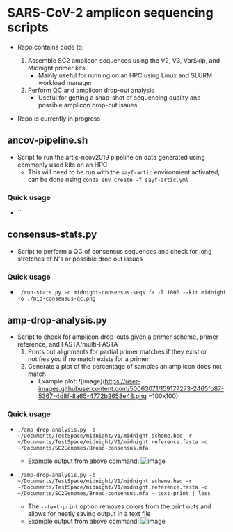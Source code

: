 # SARS-CoV-2 amplicon sequencing scripts
- Repo contains code to:
	1. Assemble SC2 amplicon sequences using the V2, V3, VarSkip, and Midnight primer kits
		- Mainly useful for running on an HPC using Linux and SLURM workload manager
	2. Perform QC and amplicon drop-out analysis
		- Useful for getting a snap-shot of sequencing quality and possible amplicon drop-out issues

- Repo is currently in progress

## ancov-pipeline.sh
- Script to run the artic-ncov2019 pipeline on data generated using commonly used kits on an HPC
	- This will need to be run with the `sayf-artic` environment activated; can be done using `conda env create -f sayf-artic.yml`

### Quick usage
- ``


## consensus-stats.py
- Script to perform a QC of consensus sequences and check for long stretches of N's or possible drop out issues

### Quick usage
- `./run-stats.py -c midnight-consensus-seqs.fa -l 1000 --kit midnight -o ./mid-consensus-qc.png`

## amp-drop-analysis.py
- Script to check for amplicon drop-outs given a primer scheme, primer reference, and FASTA/multi-FASTA
	1. Prints out alignments for partial primer matches if they exist or notifies you if no match exists for a primer
	2. Generate a plot of the percentage of samples an amplicon does not match
		- Example plot: ![image](https://user-images.githubusercontent.com/50063071/159177273-2465fb87-5367-4d8f-8a65-4772b2658e48.png =100x100) 

### Quick usage
- `./amp-drop-analysis.py -b ~/Documents/TestSpace/midnight/V1/midnight.scheme.bed -r ~/Documents/TestSpace/midnight/V1/midnight.reference.fasta -c ~/Documents/SC2Genomes/Broad-consensus.mfa`
	- Example output from above command: ![image](https://user-images.githubusercontent.com/50063071/159175779-064525f4-e0e0-4d60-9da0-6174ea393e6e.png)

- `./amp-drop-analysis.py -b ~/Documents/TestSpace/midnight/V1/midnight.scheme.bed -r ~/Documents/TestSpace/midnight/V1/midnight.reference.fasta -c ~/Documents/SC2Genomes/Broad-consensus.mfa --text-print | less`
	- The `--text-print` option removes colors from the print outs and allows for neatly saving output in a text file
	- Example output from above command: ![image](https://user-images.githubusercontent.com/50063071/159175853-a1fba359-8418-4562-87cd-c8f55b7f6421.png)
